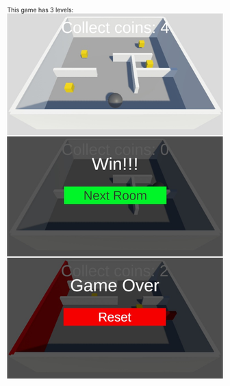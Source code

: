 This game has 3 levels:
![first_level](./Screenshots/first_level.jpg)
![win_screen](./Screenshots/win_screen.jpg)
![gameover_screen](./Screenshots/gameover_screen.jpg)
